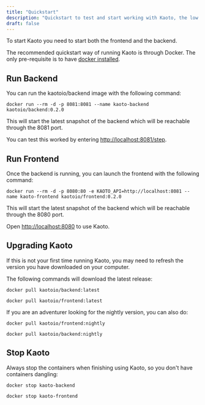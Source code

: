 ```yaml
---
title: "Quickstart"
description: "Quickstart to test and start working with Kaoto, the low code and no code integration orchestration tool."
draft: false
---
```


To start Kaoto you need to start both the frontend and the backend. 

The recommended quickstart way of running Kaoto is through Docker. The only pre-requisite is to have [docker installed](https://docs.docker.com/get-docker/).

## Run Backend

You can run the kaotoio/backend image with the following command:

`docker run --rm -d -p 8081:8081 --name kaoto-backend kaotoio/backend:0.2.0`

This will start the latest snapshot of the backend which will be reachable through the 8081 port.

You can test this worked by entering [http://localhost:8081/step](http://localhost:8081/step).

## Run Frontend

Once the backend is running, you can launch the frontend with the following command:

`docker run --rm -d -p 8080:80 -e KAOTO_API=http://localhost:8081 --name kaoto-frontend kaotoio/frontend:0.2.0`

This will start the latest snapshot of the backend which will be reachable through the 8080 port.

Open [http://localhost:8080](http://localhost:8080) to use Kaoto.

## Upgrading Kaoto

If this is not your first time running Kaoto, you may need to refresh the version you have downloaded on your computer. 

The following commands will download the latest release:

`docker pull kaotoio/backend:latest`

`docker pull kaotoio/frontend:latest`

If you are an adventurer looking for the nightly version, you can also do:

`docker pull kaotoio/frontend:nightly`

`docker pull kaotoio/backend:nightly`

## Stop Kaoto

Always stop the containers when finishing using Kaoto, so you don't have containers dangling:

`docker stop kaoto-backend`

`docker stop kaoto-frontend`


